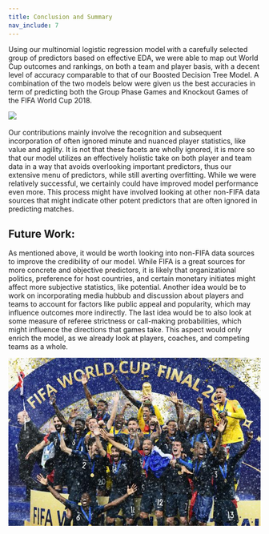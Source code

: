 ```yaml
---
title: Conclusion and Summary
nav_include: 7
---
```


Using our multinomial logistic regression model with a carefully selected group of predictors based on effective EDA, we were able to map out World Cup outcomes and rankings, on both a team and player basis, with a decent level of accuracy comparable to that of our Boosted Decision Tree Model.
A combination of the two models below were given us the best accuracies in term of predicting both the Group Phase Games and Knockout Games of the FIFA World Cup 2018.

<img src="images/sh"   />

Our contributions mainly involve the recognition and subsequent incorporation of often ignored minute and nuanced player statistics, like value and agility. It is not that these facets are wholly ignored, it is more so that our model utilizes an effectively holistic take on both player and team data in a way that avoids overlooking important predictors, thus our extensive menu of predictors, while still averting overfitting. While we were relatively successful, we certainly could have improved model performance even more. This process might have involved looking at other non-FIFA data sources that might indicate other potent predictors that are often ignored in predicting matches.



## Future Work:

As mentioned above, it would be worth looking into non-FIFA data sources to improve the credibility of our model. While FIFA is a great sources for more concrete and objective predictors, it is likely that organizational politics, preference for host countries, and certain monetary initiates might affect more subjective statistics, like potential. Another idea would be to work on incorporating media hubbub and discussion about players and teams to account for factors like public appeal and popularity, which may influence outcomes more indirectly. The last idea would be to also look at some measure of referee strictness or call-making probabilities, which might influence the directions that games take. This aspect would only enrich the model, as we already look at players, coaches, and competing teams as a whole.


<img src="images/champions.jpg" width="980px"/>
